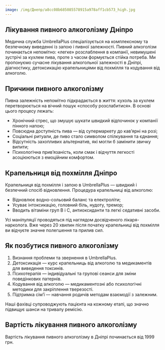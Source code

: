 ```yaml
---
image: /img/Днепр/a8cc08b685085578915a978aff1cb573_high.jpg
---
```


## Лікування пивного алкоголізму Дніпро

Медична служба UmbrellaPlus спеціалізується на комплексному та безпечному виведенні із запою і пивної залежності. Пивний алкоголізм починається непомітно: «легке» розслаблення в компанії, невимушені зустрічі за кухлем пива, проте з часом формується стійка потреба. Ми пропонуємо сучасне лікування алкогольної залежності в Дніпрі, діагностику, детоксикацію крапельницями від похмілля та кодування від алкоголю.

## Причини пивного алкоголізму

Пивна залежність непомітно підкрадається в життя: кухоль за кухлем перетворюється на вічний пошук «способу розслабитися». В основі цього процесу лежать:

* Хронічний стрес, що змушує шукати швидкий відпочинок у компанії пінного напою; 
* Повсюдна доступність пива — від супермаркету до кав’ярні на розі; 
* Соціальні ритуали, де пиво стало символом спілкування та єднання; 
* Відсутність захопливих альтернатив, які могли б замінити звичку випити; 
* Психологічна прив’язаність, коли смак і відчуття легкості асоціюються з емоційним комфортом. 

## Крапельниця від похмілля Дніпро

Крапельниця від похмілля і запою в UmbrellaPlus — швидкий і безпечний спосіб відновлення. Процедура крапельниці від алкоголю:

* Відновлює водно-сольовий баланс та електроліти; 
* Усуває інтоксикацію, головний біль, нудоту, тремор; 
* Вводить вітаміни груп B і C, антиоксиданти та легкі седативні засоби. 

Усі маніпуляції проводяться під наглядом досвідченого лікаря-нарколога. Вже через 20 хвилин після початку крапельниці від похмілля ви відчуєте значне полегшення та прилив сил.

## Як позбутися пивного алкоголізму

1. Визнання проблеми та звернення в UmbrellaPlus. 
2. Детоксикація — курс крапельниць від алкоголю та медикаментів для виведення токсинів. 
3. Психотерапія — індивідуальні та групові сеанси для зміни поведінкових патернів. 
4. Кодування від алкоголю — медикаментозні або психологічні методики для закріплення тверезості. 
5. Підтримка сім’ї — навчання родичів методам взаємодії з залежним. 

Наші фахівці супроводжують пацієнта на кожному етапі, що значно підвищує шанси на тривалу ремісію.

## Вартість лікування пивного алкоголізму

Вартість лікування пивного алкоголізму в Дніпрі починається від 1999 грн.
